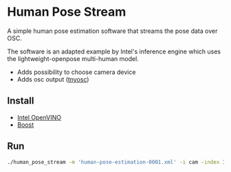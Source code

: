 # Human Pose Stream
A simple human pose estimation software that streams the pose data over OSC.

The software is an adapted example by Intel's inference engine which uses the lightweight-openpose multi-human model.

- Adds possibility to choose camera device
- Adds osc output ([tnyosc](https://github.com/toshiroyamada/tnyosc))

## Install
- [Intel OpenVINO](https://docs.openvinotoolkit.org/latest/_docs_install_guides_installing_openvino_macos.html)
- [Boost](https://formulae.brew.sh/formula/boost)

## Run

```bash
./human_pose_stream -m 'human-pose-estimation-0001.xml' -i cam -index 1
```